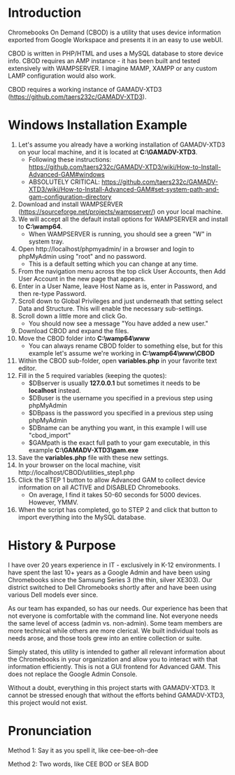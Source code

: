 # Introduction
Chromebooks On Demand (CBOD) is a utility that uses device information exported from Google Workspace and presents it in an easy to use webUI.

CBOD is written in PHP/HTML and uses a MySQL database to store device info. CBOD requires an AMP instance - it has been built and tested extensively with WAMPSERVER. I imagine MAMP, XAMPP or any custom LAMP configuration would also work.

CBOD requires a working instance of GAMADV-XTD3 (https://github.com/taers232c/GAMADV-XTD3).

# Windows Installation Example
1. Let's assume you already have a working installation of GAMADV-XTD3 on your local machine, and it is located at **C:\GAMADV-XTD3**.
   - Following these instructions: https://github.com/taers232c/GAMADV-XTD3/wiki/How-to-Install-Advanced-GAM#windows
   - ABSOLUTELY CRITICAL: https://github.com/taers232c/GAMADV-XTD3/wiki/How-to-Install-Advanced-GAM#set-system-path-and-gam-configuration-directory
2. Download and install WAMPSERVER (https://sourceforge.net/projects/wampserver/) on your local machine.
3. We will accept all the default install options for WAMPSERVER and install to **C:\wamp64**.
   -  When WAMPSERVER is running, you should see a green "W" in system tray.
4. Open http://localhost/phpmyadmin/ in a browser and login to phpMyAdmin using "root" and no password.
   - This is a default setting which you can change at any time.
5. From the navigation menu across the top click User Accounts, then Add User Account in the new page that appears.
6. Enter in a User Name, leave Host Name as is, enter in Password, and then re-type Password.
7. Scroll down to Global Privileges and just underneath that setting select Data and Structure. This will enable the necessary sub-settings.
8. Scroll down a little more and click Go.
   - You should now see a message "You have added a new user."
9. Download CBOD and expand the files.
10. Move the CBOD folder into **C:\wamp64\www**
    - You can always rename CBOD folder to something else, but for this example let's assume we're working in **C:\wamp64\www\CBOD**
11. Within the CBOD sub-folder, open **variables.php** in your favorite text editor.
12. Fill in the 5 required variables (keeping the quotes):
    - $DBserver is usually **127.0.0.1** but sometimes it needs to be **localhost** instead.
    - $DBuser is the username you specified in a previous step using phpMyAdmin
    - $DBpass is the password you specified in a previous step using phpMyAdmin
    - $DBname can be anything you want, in this example I will use "cbod_import"
    - $GAMpath is the exact full path to your gam executable, in this example **C:\GAMADV-XTD3\gam.exe**
13. Save the **variables.php** file with these new settings.
14. In your browser on the local machine, visit http://localhost/CBOD/utilities_step1.php
15. Click the STEP 1 button to allow Advanced GAM to collect device information on all ACTIVE and DISABLED Chromebooks.
    - On average, I find it takes 50-60 seconds for 5000 devices. However, YMMV.
16. When the script has completed, go to STEP 2 and click that button to import everything into the MySQL database.

# History & Purpose
I have over 20 years experience in IT - exclusively in K-12 environments. I have spent the last 10+ years as a Google Admin and have been using Chromebooks since the Samsung Series 3 (the thin, silver XE303). Our district switched to Dell Chromebooks shortly after and have been using various Dell models ever since.

As our team has expanded, so has our needs. Our experience has been that not everyone is comfortable with the command line. Not everyone needs the same level of access (admin vs. non-admin). Some team members are more technical while others are more clerical. We built individual tools as needs arose, and those tools grew into an entire collection or suite.

Simply stated, this utility is intended to gather all relevant information about the Chromebooks in your organization and allow you to interact with that information efficiently. This is not a GUI frontend for Advanced GAM. This does not replace the Google Admin Console.

Without a doubt, everything in this project starts with GAMADV-XTD3. It cannot be stressed enough that without the efforts behind GAMADV-XTD3, this project would not exist.

# Pronunciation
Method 1: Say it as you spell it, like cee-bee-oh-dee

Method 2: Two words, like CEE BOD or SEA BOD
